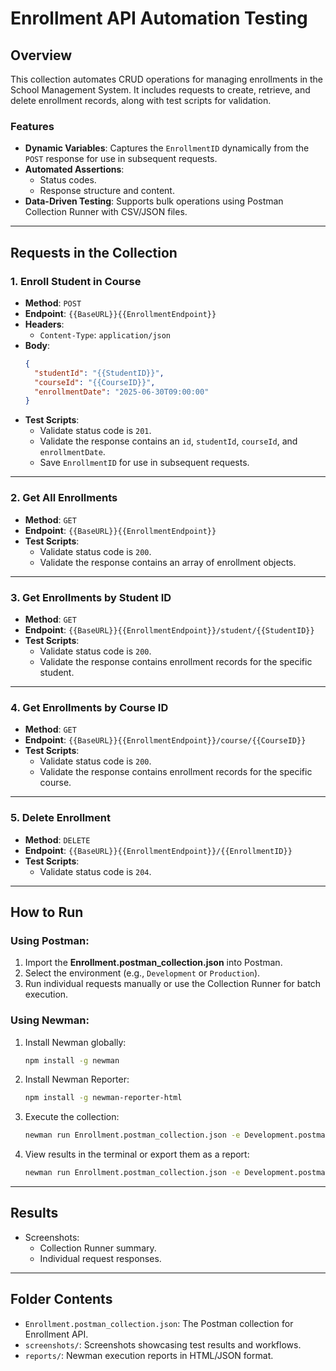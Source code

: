 # Enrollment API Automation Testing

## Overview

This collection automates CRUD operations for managing enrollments in the School Management System. It includes requests to create, retrieve, and delete enrollment records, along with test scripts for validation.

### Features

- **Dynamic Variables**: Captures the `EnrollmentID` dynamically from the `POST` response for use in subsequent requests.
- **Automated Assertions**:
  - Status codes.
  - Response structure and content.
- **Data-Driven Testing**: Supports bulk operations using Postman Collection Runner with CSV/JSON files.

---

## Requests in the Collection

### 1. **Enroll Student in Course**

- **Method**: `POST`
- **Endpoint**: `{{BaseURL}}{{EnrollmentEndpoint}}`
- **Headers**:
  - `Content-Type`: `application/json`
- **Body**:
  ```json
  {
    "studentId": "{{StudentID}}",
    "courseId": "{{CourseID}}",
    "enrollmentDate": "2025-06-30T09:00:00"
  }
  ```
- **Test Scripts**:
  - Validate status code is `201`.
  - Validate the response contains an `id`, `studentId`, `courseId`, and `enrollmentDate`.
  - Save `EnrollmentID` for use in subsequent requests.

---

### 2. **Get All Enrollments**

- **Method**: `GET`
- **Endpoint**: `{{BaseURL}}{{EnrollmentEndpoint}}`
- **Test Scripts**:
  - Validate status code is `200`.
  - Validate the response contains an array of enrollment objects.

---

### 3. **Get Enrollments by Student ID**

- **Method**: `GET`
- **Endpoint**: `{{BaseURL}}{{EnrollmentEndpoint}}/student/{{StudentID}}`
- **Test Scripts**:
  - Validate status code is `200`.
  - Validate the response contains enrollment records for the specific student.

---

### 4. **Get Enrollments by Course ID**

- **Method**: `GET`
- **Endpoint**: `{{BaseURL}}{{EnrollmentEndpoint}}/course/{{CourseID}}`
- **Test Scripts**:
  - Validate status code is `200`.
  - Validate the response contains enrollment records for the specific course.

---

### 5. **Delete Enrollment**

- **Method**: `DELETE`
- **Endpoint**: `{{BaseURL}}{{EnrollmentEndpoint}}/{{EnrollmentID}}`
- **Test Scripts**:
  - Validate status code is `204`.

---

## How to Run

### Using Postman:

1. Import the **Enrollment.postman_collection.json** into Postman.
2. Select the environment (e.g., `Development` or `Production`).
3. Run individual requests manually or use the Collection Runner for batch execution.

### Using Newman:

1. Install Newman globally:
   ```bash
   npm install -g newman
   ```
2. Install Newman Reporter:
   ```bash
   npm install -g newman-reporter-html
   ```
3. Execute the collection:
   ```bash
   newman run Enrollment.postman_collection.json -e Development.postman_environment.json -g workspace.postman_globals.json
   ```
4. View results in the terminal or export them as a report:
   ```bash
   newman run Enrollment.postman_collection.json -e Development.postman_environment.json -g workspace.postman_globals.json -r html
   ```

---

## Results

- Screenshots:
  - Collection Runner summary.
  - Individual request responses.

---

## Folder Contents

- `Enrollment.postman_collection.json`: The Postman collection for Enrollment API.
- `screenshots/`: Screenshots showcasing test results and workflows.
- `reports/`: Newman execution reports in HTML/JSON format.

